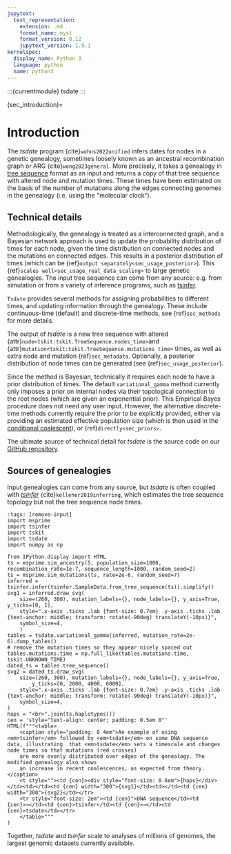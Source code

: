 ```yaml
---
jupytext:
  text_representation:
    extension: .md
    format_name: myst
    format_version: 0.12
    jupytext_version: 1.9.1
kernelspec:
  display_name: Python 3
  language: python
  name: python3
---
```


:::{currentmodule} tsdate
:::

(sec_introduction)=

# Introduction

The _tsdate_ program {cite}`wohns2022unified` infers dates for nodes in a
genetic genealogy, sometimes loosely known as an ancestral recombination graph
or ARG {cite}`wong2023general`. More precisely, it takes a genealogy in 
[tree sequence](https://tskit.dev/tutorials/what_is.html) format as an input
and returns a copy of that tree sequence with altered node and mutation times. These
times have been estimated on the basis of the number of mutations
along the edges connecting genomes in the genealogy (i.e. using the "molecular clock").

## Technical details

Methodologically, the genealogy is treated as a interconnected graph, and a
Bayesian network approach is used to update the probability distribution
of times for each node, given the time distribution on connected nodes and
the mutations on connected edges. This results in a posterior distribution of
times (which can be {ref}`output separately<sec_usage_posterior>`). This
{ref}`scales well<sec_usage_real_data_scaling>` to large genetic genealogies.
The input tree sequence can come from any source: e.g. from simulation or from
a variety of inference programs, such as [tsinfer](https://tskit.dev/).

`Tsdate` provides several methods for assigning probabilities to different times,
and updating information through the genealogy. These include continuous-time
(default) and discrete-time methods, see {ref}`sec_methods` for more details.

The output of _tsdate_ is a new tree sequence with altered
{attr}`node<tskit:tskit.TreeSequence.nodes_time>`and
{attr}`mutation<tskit:tskit.TreeSequence.mutations_time>` times,
as well as extra node and mutation {ref}`sec_metadata`.
Optionally, a posterior distribution of node times can be generated
(see {ref}`sec_usage_posterior`).

Since the method is Bayesian, technically it requires each node to have a
prior distribution of times. The default `variational_gamma` method currently
only imposes a prior on internal nodes via their topological connection to the
root nodes (which are given an exponential prior). This Empirical Bayes procedure
does not need any user input. However,
the alternative discrete-time methods currently require
the prior to be explicitly provided, either via providing an estimated
effective population size (which is then used in the
[conditional coalescent](http://dx.doi.org/10.1006/tpbi.1998.1411)), or
{ref}`directly<sec_priors>`. 

The ultimate source of technical detail for _tsdate_ is the source code on our
[GitHub repository](http://github.com/tskit-dev/tsdate).

## Sources of genealogies

Input genealogies can come from any source,
but _tsdate_ is often coupled with [_tsinfer_](https://tskit.dev/software/tsinfer.html)
{cite}`kelleher2019inferring`, which estimates the tree sequence topology but
not the tree sequence node times.

```{code-cell} ipython3
:tags: [remove-input]
import msprime
import tsinfer
import tskit
import tsdate
import numpy as np

from IPython.display import HTML
ts = msprime.sim_ancestry(5, population_size=1000, recombination_rate=1e-7, sequence_length=1000, random_seed=2)
ts = msprime.sim_mutations(ts, rate=2e-6, random_seed=7)
inferred = tsinfer.infer(tsinfer.SampleData.from_tree_sequence(ts)).simplify()
svg1 = inferred.draw_svg(
    size=(260, 300), mutation_labels={}, node_labels={}, y_axis=True, y_ticks=[0, 1],
    style=".x-axis .ticks .lab {font-size: 0.7em} .y-axis .ticks .lab {text-anchor: middle; transform: rotate(-90deg) translateY(-10px)}",
    symbol_size=4,
    )
tables = tsdate.variational_gamma(inferred, mutation_rate=2e-6).dump_tables()
# remove the mutation times so they appear nicely spaced out
tables.mutations.time = np.full_like(tables.mutations.time, tskit.UNKNOWN_TIME)
dated_ts = tables.tree_sequence()
svg2 = dated_ts.draw_svg(
    size=(260, 300), mutation_labels={}, node_labels={}, y_axis=True,
        y_ticks=[0, 2000, 4000, 6000],
    style=".x-axis .ticks .lab {font-size: 0.7em} .y-axis .ticks .lab {text-anchor: middle; transform: rotate(-90deg) translateY(-10px)}",
    symbol_size=4,
)
haps = "<br>".join(ts.haplotypes())
cen = 'style="text-align: center; padding: 0.5em 0"'
HTML(f"""<table>
    <caption style="padding: 0 4em">An example of using <em>tsinfer</em> followed by <em>tsdate</em> on some DNA sequence data, illustrating  that <em>tsdate</em> sets a timescale and changes node times so that mutations (red crosses)
    are more evenly distributed over edges of the genealogy. The modified genealogy also shows
    an increase in recent coalescences, as expected from theory.</caption>
    <t style=""><td {cen}><div style="font-size: 0.6em">{haps}</div></td><td></td><td {cen} width="300">{svg1}</td><td></td><td {cen} width="300">{svg2}</td></tr>
    <tr style="font-size: 2em"><td {cen}">DNA sequence</td><td {cen}>→</td><td {cen}>tsinfer</td><td {cen}>→</td><td {cen}>tsdate</td></tr>
    </table>"""
)
```

Together, _tsdate_ and  _tsinfer_ scale to analyses of millions of genomes, the largest genomic datasets currently available.
